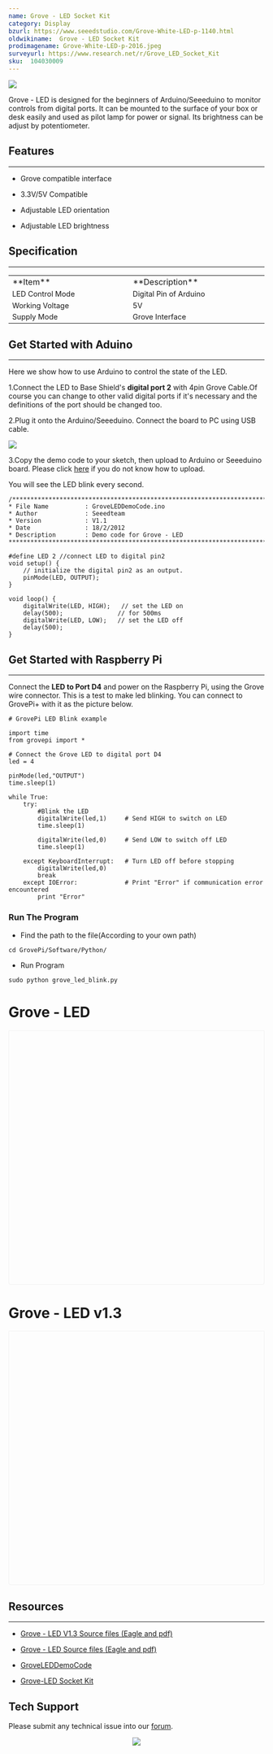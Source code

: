 ```yaml
---
name: Grove - LED Socket Kit
category: Display
bzurl: https://www.seeedstudio.com/Grove-White-LED-p-1140.html
oldwikiname:  Grove - LED Socket Kit
prodimagename: Grove-White-LED-p-2016.jpeg
surveyurl: https://www.research.net/r/Grove_LED_Socket_Kit
sku:  104030009
---
```

![](https://files.seeedstudio.com/wiki/Grove-LED_Socket_Kit/img/Grove-White-LED-p-2016.jpeg)

Grove - LED is designed for the beginners of Arduino/Seeeduino to monitor controls from digital ports. It can be mounted to the surface of your box or desk easily and used as pilot lamp for power or signal. Its brightness can be adjust by potentiometer.


## Features
---
*   Grove compatible interface

*   3.3V/5V Compatible

*   Adjustable LED orientation

*   Adjustable LED brightness

## Specification
---
<table >
<tr>
<td width="400"> **Item**
</td>
<td width="400"> **Description**
</td></tr>
<tr style="font-size: 90%">
<td> LED Control Mode
</td>
<td> Digital Pin of Arduino
</td></tr>
<tr style="font-size: 90%">
<td> Working Voltage
</td>
<td> 5V
</td></tr>
<tr style="font-size: 90%">
<td> Supply Mode
</td>
<td> Grove Interface
</td></tr></table>

##  Get Started with Aduino
---
Here we show how to use Arduino to control the state of the LED.

1.Connect the LED to  Base Shield's **digital port 2** with 4pin Grove Cable.Of course you can change to other valid digital ports if it's necessary and the definitions of the port should be changed too.

2.Plug it onto the Arduino/Seeeduino. Connect the board to PC using USB cable.

![](https://files.seeedstudio.com/wiki/Grove-LED_Socket_Kit/img/Grove-LED.jpg)

3.Copy the demo code to your sketch, then upload to Arduino or Seeeduino board. Please click [here](https://www.seeedstudio.com/wiki/Upload_Code) if you do not know how to upload.

You will see the LED  blink every second.
```
/*************************************************************************
* File Name          : GroveLEDDemoCode.ino
* Author             : Seeedteam
* Version            : V1.1
* Date               : 18/2/2012
* Description        : Demo code for Grove - LED
*************************************************************************/

#define LED 2 //connect LED to digital pin2
void setup() {
    // initialize the digital pin2 as an output.
    pinMode(LED, OUTPUT);
}

void loop() {
    digitalWrite(LED, HIGH);   // set the LED on
    delay(500);               // for 500ms
    digitalWrite(LED, LOW);   // set the LED off
    delay(500);
}
```
##  Get Started with Raspberry Pi
---
Connect the **LED to Port D4** and power on the Raspberry Pi, using the Grove wire connector. This is a test to make led blinking. You can connect to GrovePi+ with it as the picture below.
```
# GrovePi LED Blink example

import time
from grovepi import *

# Connect the Grove LED to digital port D4
led = 4

pinMode(led,"OUTPUT")
time.sleep(1)

while True:
    try:
        #Blink the LED
        digitalWrite(led,1)		# Send HIGH to switch on LED
        time.sleep(1)

        digitalWrite(led,0)		# Send LOW to switch off LED
        time.sleep(1)

    except KeyboardInterrupt:	# Turn LED off before stopping
        digitalWrite(led,0)
        break
    except IOError:				# Print "Error" if communication error encountered
        print "Error"
```
###  Run The Program

*   Find the path to the file(According to your own path)
```
cd GrovePi/Software/Python/
```

*   Run Program
```
sudo python grove_led_blink.py
```

# Grove - LED
<div class="altium-ecad-viewer" data-project-src="https://files.seeedstudio.com/wiki/Grove-LED_Socket_Kit/res/Grove-LED_v1.0_Source_File.zip" style="border-radius: 0px 0px 4px 4px; height: 500px; border-style: solid; border-width: 1px; border-color: rgb(241, 241, 241); overflow: hidden; max-width: 1280px; max-height: 700px; box-sizing: border-box;" />
</div>

# Grove - LED v1.3
<div class="altium-ecad-viewer" data-project-src="https://files.seeedstudio.com/wiki/Grove-LED_Socket_Kit/res/Grove-LED_v1.3_Schematics.zip" style="border-radius: 0px 0px 4px 4px; height: 500px; border-style: solid; border-width: 1px; border-color: rgb(241, 241, 241); overflow: hidden; max-width: 1280px; max-height: 700px; box-sizing: border-box;" />
</div>


##  Resources
---
*   [Grove - LED V1.3 Source files (Eagle and pdf)](https://files.seeedstudio.com/wiki/Grove-LED_Socket_Kit/res/Grove-LED_v1.3_Schematics.zip)

*   [Grove - LED Source files (Eagle and pdf)](https://files.seeedstudio.com/wiki/Grove-LED_Socket_Kit/res/Grove-LED_v1.0_Source_File.zip)

*   [GroveLEDDemoCode](https://files.seeedstudio.com/wiki/Grove-LED_Socket_Kit/res/GroveLEDDemoCode.zip)

*   [Grove-LED Socket Kit](https://files.seeedstudio.com/wiki/Grove-LED_Socket_Kit/res/Grove-LED_Socket_Eagle_File.zip)

## Tech Support
Please submit any technical issue into our [forum](https://forum.seeedstudio.com/). <br /><p style="text-align:center"><a href="https://www.seeedstudio.com/act-4.html?utm_source=wiki&utm_medium=wikibanner&utm_campaign=newproducts" target="_blank"><img src="https://files.seeedstudio.com/wiki/Wiki_Banner/new_product.jpg" /></a></p>